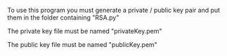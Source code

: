 To use this program you must generate a private / public key pair and put them in the folder containing "RSA.py"

The private key file must be named "privateKey.pem"

The public key file must be named "publicKey.pem"
